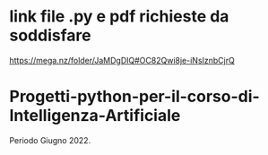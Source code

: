 # link file .py e pdf richieste da soddisfare
https://mega.nz/folder/JaMDgDIQ#OC82Qwi8je-iNsIznbCjrQ
# Progetti-python-per-il-corso-di-Intelligenza-Artificiale
Periodo Giugno 2022.
